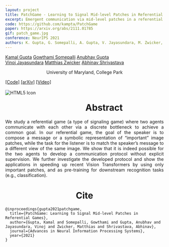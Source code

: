 ```yaml
---
layout: project
title: PatchGame - Learning to Signal Mid-level Patches in Referential Games
excerpt: Emergent communication via mid-level patches in a referential game played on a large-scale image dataset
code: https://github.com/kampta/PatchGame
paper: https://arxiv.org/abs/2111.01785
gif: patch_game.jpg
conference: NeurIPS 2021
authors: K. Gupta, G. Somepalli, A. Gupta, V. Jayasundara, M. Zwicker, A. Shrivastava
---
```


  <div class="container">
  <nav_justify>
  <a href="https://kampta.github.io">Kamal Gupta</a>
  <a href="https://somepago.github.io">Gowthami Somepalli</a>
  <a href="">Anubhav Gupta</a>
  </nav_justify>
  </div>
  
  <div class="container" align="justify">
  <nav_justify>
  <a href="https://vinojjayasundara.github.io/">Vinoj Jayasundara</a>
  <a href="http://www.cs.umd.edu/~zwicker/">Matthias Zwicker</a>
  <a href="https://www.cs.umd.edu/~abhinav">Abhinav Shrivastava</a>
  </nav_justify>
  </div>
  
  <div class="container" align="center">
  <p>University of Maryland, College Park</p>
  </div>
  
  <div class="container">
  <nav_justify>
  <a href="{{ page.code }}">[Code]</a>
  <a href="{{ page.paper }}">[arXiv]</a>
  <a href="https://slideslive.com/38968424">[Video]</a>
  </nav_justify>
  </div>

  <br/>

  <img src="/images/{{ page.gif }}" alt="HTML5 Icon" style="float:left;margin-right:2em;margin-bottom:2em;">

  <div align="center">
    <h1>Abstract</h1>
  </div>

  <div align="justify">
    We study a referential game (a type of signaling game) where two agents communicate with each other via a discrete bottleneck to achieve a common goal. 
    In our referential game, the goal of the speaker is to compose a message or a symbolic representation of “important” image patches,
    while the task for the listener is to match the speaker’s message to a different view of the same image. 
    We show that it is indeed possible for the two agents to develop a communication protocol without explicit supervision.
    We further investigate the developed protocol and show the applications in speeding up recent Vision Transformers by 
    using only important patches, and as pre-training for downstream recognition tasks (e.g., classification).
  </div>

  
   <div align="center">
    <h1>Cite</h1>
  </div>
  
```
@inproceedings{gupta2021patchgame,
  title={PatchGame: Learning to Signal Mid-level Patches in Referential Games},
  author={Gupta, Kamal and Somepalli, Gowthami and Gupta, Anubhav and Jayasundara, Vinoj and Zwicker, Matthias and Shrivastava, Abhinav},
  journal={Advances in Neural Information Processing Systems},
  year={2021}
}
```
